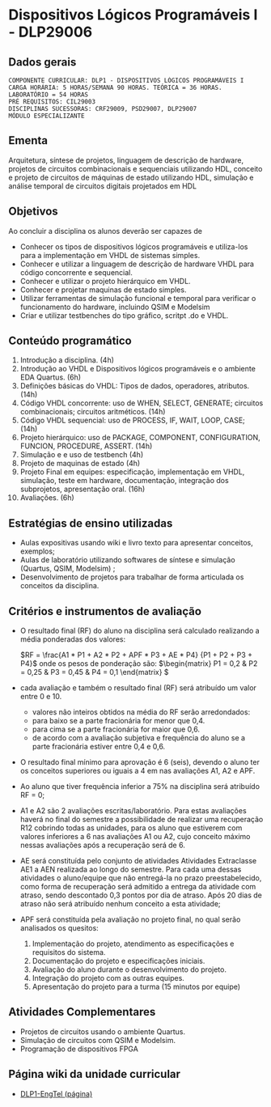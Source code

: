# Dispositivos Lógicos Programáveis I - DLP29006
## Dados gerais
    COMPONENTE CURRICULAR: DLP1 - DISPOSITIVOS LÓGICOS PROGRAMÁVEIS I 
    CARGA HORÁRIA: 5 HORAS/SEMANA 90 HORAS. TEÓRICA = 36 HORAS. LABORATÓRIO = 54 HORAS
    PRÉ REQUISITOS: CIL29003
    DISCIPLINAS SUCESSORAS: CRF29009, PSD29007, DLP29007
    MÓDULO ESPECIALIZANTE 

## Ementa
Arquitetura, síntese de projetos, linguagem de descrição de hardware, projetos de circuitos combinacionais e sequenciais utilizando HDL, conceito e projeto de circuitos de máquinas de estado utilizando HDL, simulação e análise temporal de circuitos digitais projetados em HDL 

## Objetivos
Ao concluir a disciplina os alunos deverão ser capazes de
- Conhecer os tipos de dispositivos lógicos programáveis e utiliza-los para a implementação em VHDL de sistemas simples.
- Conhecer e utilizar a linguagem de descrição de hardware VHDL para código concorrente e sequencial.
- Conhecer e utilizar o projeto hierárquico em VHDL.
- Conhecer e projetar maquinas de estado simples.
- Utilizar ferramentas de simulação funcional e temporal para verificar o funcionamento do hardware, incluindo QSIM e Modelsim
- Criar e utilizar testbenches do tipo gráfico, scritpt .do e VHDL. 

## Conteúdo programático
1. Introdução a disciplina. (4h) 
2. Introdução ao VHDL e Dispositivos lógicos programáveis e o ambiente EDA Quartus. (6h) 
3. Definições básicas do VHDL: Tipos de dados, operadores, atributos. (14h) 
4. Código VHDL concorrente: uso de WHEN, SELECT, GENERATE; circuitos combinacionais; circuitos aritméticos. (14h) 
5. Código VHDL sequencial: uso de PROCESS, IF, WAIT, LOOP, CASE; (14h) 
6. Projeto hierárquico: uso de PACKAGE, COMPONENT, CONFIGURATION, FUNCION, PROCEDURE, ASSERT. (14h) 
7. Simulação e e uso de testbench (4h) 
3. Projeto de maquinas de estado (4h) 
9. Projeto Final em equipes: especificação, implementação em VHDL, simulação, teste em hardware, documentação, integração dos subprojetos, apresentação oral. (16h) 
10. Avaliações. (6h) 
## Estratégias de ensino utilizadas
- Aulas expositivas usando wiki e livro texto para apresentar conceitos, exemplos;
- Aulas de laboratório utilizando softwares de síntese e simulação (Quartus, QSIM, Modelsim) ;
- Desenvolvimento de projetos para trabalhar de forma articulada os conceitos da disciplina. 

## Critérios e instrumentos de avaliação
- O resultado final (RF) do aluno na disciplina será calculado realizando a média ponderadas dos valores: 

  $RF = \frac{A1 * P1 + A2 * P2 + APF * P3 + AE * P4} {P1 + P2 + P3 + P4}$ 
  onde os pesos de ponderação são: 
  $\begin{matrix} P1 = 0,2 & P2 = 0,25 & P3 = 0,45 & P4 = 0,1 \end{matrix} $


- cada avaliação e também o resultado final (RF) será atribuído um valor entre 0 e 10.
  - valores não inteiros obtidos na média do RF serão arredondados: 
  - para baixo se a parte fracionária for menor que 0,4. 
  - para cima se a parte fracionária for maior que 0,6. 
  - de acordo com a avaliação subjetiva e frequência do aluno se a parte fracionária estiver entre 0,4 e 0,6. 

- O resultado final mínimo para aprovação é 6 (seis), devendo o aluno ter os conceitos superiores ou iguais a 4 em nas avaliações A1, A2 e APF.
- Ao aluno que tiver frequência inferior a 75% na disciplina será atribuído RF = 0; 
- A1 e A2 são 2 avaliações escritas/laboratório. Para estas avaliações haverá no final do semestre a possibilidade de realizar uma recuperação R12 cobrindo todas as unidades, para os aluno que estiverem com valores inferiores a 6 nas avaliações A1 ou A2, cujo conceito máximo nessas avaliações após a recuperação será de 6.
- AE será constituída pelo conjunto de atividades Atividades Extraclasse AE1 a AEN realizada ao longo do semestre. Para cada uma dessas atividades o aluno/equipe que não entregá-la no prazo preestabelecido, como forma de recuperação será admitido a entrega da atividade com atraso, sendo descontado 0,3 pontos por dia de atraso. Após 20 dias de atraso não será atribuído nenhum conceito a esta atividade;
- APF será constituída pela avaliação no projeto final, no qual serão analisados os quesitos: 

  1. Implementação do projeto, atendimento as especificações e requisitos do sistema. 
  2. Documentação do projeto e especificações iniciais. 
  3. Avaliação do aluno durante o desenvolvimento do projeto. 
  4. Integração do projeto com as outras equipes. 
  5. Apresentação do projeto para a turma (15 minutos por equipe) 

## Atividades Complementares

- Projetos de circuitos usando o ambiente Quartus.
- Simulação de circuitos com QSIM e Modelsim.
- Programação de dispositivos FPGA 

## Página wiki da unidade curricular
-  [DLP1-EngTel (página)](http://bit.ly/IFSC-DLP29006)
